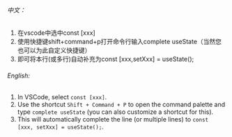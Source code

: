 ###### 中文：
1. 在vscode中选中const [xxx]
2. 使用快捷键shift+command+p打开命令行输入complete useState（当然您也可以为此自定义快捷键）
3. 即可将本行(或多行)自动补充为const [xxx,setXxx] = useState();

###### English:
1. In VSCode, select `const [xxx]`.
2. Use the shortcut `Shift + Command + P` to open the command palette and type `complete useState` (you can also customize a shortcut for this).
3. This will automatically complete the line (or multiple lines) to `const [xxx, setXxx] = useState();`.